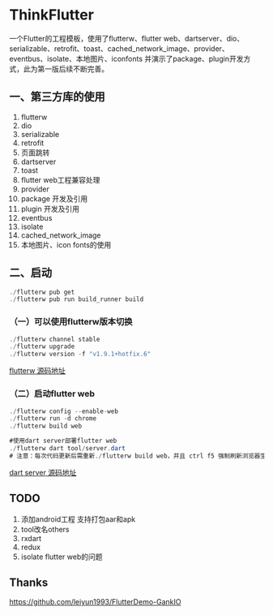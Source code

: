 # ThinkFlutter

一个Flutter的工程模板，使用了flutterw、flutter web、dartserver、dio、serializable、retrofit、toast、cached_network_image、provider、eventbus、isolate、本地图片、iconfonts 并演示了package、plugin开发方式，此为第一版后续不断完善。

## 一、第三方库的使用
1. flutterw
3. dio
4. serializable
5. retrofit
8. 页面跳转
2. dartserver
9. toast
9. flutter web工程兼容处理
12. provider
14. package 开发及引用
16. plugin 开发及引用
14. eventbus
15. isolate
16. cached_network_image
17. 本地图片、icon fonts的使用

## 二、启动
```java
./flutterw pub get
./flutterw pub run build_runner build
```


### （一）可以使用flutterw版本切换
```java
./flutterw channel stable
./flutterw upgrade
./flutterw version -f "v1.9.1+hotfix.6"
```
[flutterw 源码地址][1]

### （二）启动flutter web
```java
./flutterw config --enable-web
./flutterw run -d chrome
./flutterw build web

#使用dart server部署flutter web
./flutterw dart tool/server.dart  
# 注意：每次代码更新后需重新./flutterw build web，并且 ctrl f5 强制刷新浏览器生效
```
[dart server 源码地址][2]

## TODO
1. 添加android工程 支持打包aar和apk 
2. tool改名others
3. rxdart
4. redux
5. isolate flutter web的问题


## Thanks
https://github.com/leiyun1993/FlutterDemo-GankIO

  [1]: https://github.com/MasonLiuChn/flutterw
  [2]: https://github.com/MasonLiuChn/DartServer
